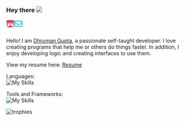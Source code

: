 ### Hey there <img src="https://media.giphy.com/media/hvRJCLFzcasrR4ia7z/giphy.gif" width="25px">

<a href="https://itch.io/profile/berlm">
  <img align="left" alt="Berlm's Itch" width="22px" src="/assets/itch-io.svg" />
</a>
<a href="mailto:me@berlm.me">
  <img align="left" alt="Email Berlm" width="22px" src="/assets/envelope.svg" />
</a>

<br />  
<br />  
  
Hello! I am [Dhruman Gupta](https://berlm.me/), a passionate self-taught developer. I love creating programs that help me or others do things faster. In addition, I enjoy developing logic and creating interfaces to use them.  
  
View my resume here: [Resume](https://berlm.me/resume)

Languages:  
![My Skills](https://skillicons.dev/icons?i=cs,py,js,ts,html,css)

Tools and Frameworks:  
![My Skills](https://skillicons.dev/icons?i=react,nextjs,tailwind,sass,nodejs,git,prisma,mongodb,postgres,docker,nginx,vscode,linux,discord,bots,cs,dotnet,unity,blender)

![trophies](https://github-profile-trophy.vercel.app/?username=DhrumanGupta&theme=onestar&column=4&margin-w=10&margin-h=10)
